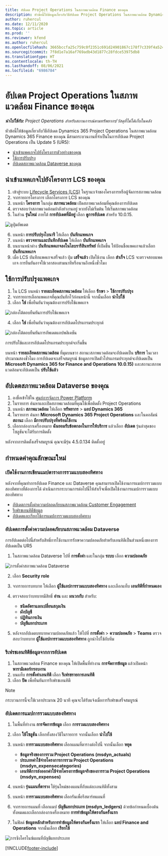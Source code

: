 ```yaml
---
title: อัปเดต Project Operations ในสภาพแวดล้อม Finance ของคุณ
description: หัวข้อนี้ให้ข้อมูลเกี่ยวกับวิธีอัปเดต Project Operations ในสภาพแวดล้อม Dynamics 365 Finance ของคุณ
author: ruhercul
ms.date: 12/11/2020
ms.topic: article
ms.prod: ''
ms.reviewer: kfend
ms.author: ruhercul
ms.openlocfilehash: 3665bccfa25c759c0f2351c691d24901867c178f7c339f4a524856842666aec5
ms.sourcegitcommit: 7f8d1e7a16af769adb43d1877c28fdce53975db8
ms.translationtype: HT
ms.contentlocale: th-TH
ms.lasthandoff: 08/06/2021
ms.locfileid: "6986784"
---
```

# <a name="update-project-operations-in-your-finance-environment"></a>อัปเดต Project Operations ในสภาพแวดล้อม Finance ของคุณ

_**นำไปใช้กับ:** Project Operations สำหรับสถานการณ์ตามทรัพยากร/วัสดุที่ไม่ได้เก็บในคลัง_


หัวข้อนี้ให้ข้อมูลเกี่ยวกับวิธีอัปเดต Dynamics 365 Project Operations ในสภาพแวดล้อม Dynamics 365 Finance ของคุณ มีสามกระบวนงานที่จำเป็นในการอัปเดต Project Operations เป็น Update 5 (UR5):

- [นำเข้าแพคเกจไปยังโครงการตัวอย่างของคุณ](#import)
- [ใช้การปรับปรุง](#apply)
- [อัปเดตสภาพแวดล้อม Dataverse ของคุณ](#update)

## <a name="import-the-package-into-your-lcs-project"></a><a name="import"></a>นำเข้าแพคเกจไปยังโครงการ LCS ของคุณ

1. เข้าสู่ระบบ [Lifecycle Services (LCS)](https://lcs.dynamics.com/) ในฐานะเจ้าของโครงการหรือผู้จัดการสภาพแวดล้อม
2. จากรายการโครงการ เลือกโครงการ LCS ของคุณ
3. บนหน้า **โครงการ** ในกลุ่ม **สภาพแวดล้อม** เปิดสภาพแวดล้อมที่คุณต้องการอัปเดต
4. ตรวจสอบว่าสภาพแวดล้อมกำลังทำงานอยู่ หากยังไม่เริ่มต้น ให้เริ่มสภาพแวดล้อม
5. ในส่วน **รุ่นใหม่** ภายใต้ **การอัปเดตที่มีอยู่** เลือก **ดูการอัปเดต** สำหรับ 10.0.15.

![ดูปุ่มอัพเดต](media/view-update.png)

6. บนหน้า **การปรับปรุงไบนารี** ให้เลือก **บันทึกแพคเกจ**
7. บนหน้า **ตรวจทานและบันทึกอัปเดต** ให้เลือก **บันทึกแพคเกจ**
8. บนบานหน้าต่าง **บันทึกแพคเกจลงในไลบรารีสินทรัพย์** ที่เปิดขึ้น ให้ป้อนชื่อแพคเกจแล้วเลือก **บันทึกแพคเกจ**
9. เมื่อ LCS บันทึกแพคเกจเสร็จแล้ว ปุ่ม **เสร็จแล้ว** เปิดใช้งาน เลือก **สำเร็จ** LCS จะตรวจสอบแพคเกจ การยืนยันอาจใช้เวลาสองสามนาทีหรือนานถึงหนึ่งชั่วโมง


## <a name="apply-the-package-update"></a><a name="apply"></a>ใช้การปรับปรุงแพคเกจ

1. ใน LCS บนหน้า **รายละเอียดสภาพแวดล้อม** ให้เลือก **รักษา** > **ใช้การปรับปรุง**
2. จากรายการเลือกแพคเกจที่คุณบันทึกไว้ก่อนหน้านี้ จากนั้นเลือก **นำไปใช้**
3. เลือก **ใช่** เพื่อยืนยันว่าคุณต้องการปรับใช้แพคเกจ

![กล่องโต้ตอบยืนยันการปรับใช้แพคเกจ](media/confirm-package-deployment.png)

4. เลือก **ใช่** เพื่อยืนยันว่าคุณต้องการอัปเดตโปรแกรมประยุกต์

![กล่องโต้ตอบยืนยันการอัพเดตแอปพลิเคชัน](media/confirm-application-update.png)

การปรับใช้และการอัปเดตโปรแกรมประยุกต์จะเริ่มขึ้น 

บนหน้า **รายละเอียดสภาพแวดล้อม** ที่มุมบนขวา สถานะสภาพแวดล้อมจะอัปเดตเป็น **บริการ** ในเวลาประมาณสองชั่วโมง การอัปเดตจะเสร็จสมบูรณ์ ข้อมูลการเปิดตัวโปรแกรมประยุกต์จะอัปเดตเป็น **Microsoft Dynamics 365 for Finance and Operations 10.0.15)** และสถานะสภาพแวดล้อมจะอัปเดตเป็น **ปรับใช้แล้ว**


## <a name="update-your-dataverse-environment"></a><a name="update"></a>อัปเดตสภาพแวดล้อม Dataverse ของคุณ

1. ลงชื่อเข้าใช้ใน [ศูนย์การจัดการ Power Platform](https://admin.powerplatform.com/)
2. ในรายการ ค้นหาและเปิดสภาพแวดล้อมที่คุณใช้เพื่อติดตั้ง Project Operations
3. บนหน้า **สภาพแวดล้อม** ให้เลือก **ทรัพยากร** > **แอป Dynamics 365**
4. ในรายการ ค้นหา **Microsoft Dynamics 365 Project Operations** และในคอลัมน์ **สถานะ** เลือก **มีการปรับปรุงที่พร้อมใช้งาน**
5. เลือกกล่องกาเครื่องหมาย **ฉันยอมรับข้อตกลงในการให้บริการ** แล้วเลือก **อัปเดต** รุ่นล่าสุดของโซลูชันจะได้รับการติดตั้ง

หลังจากการติดตั้งเสร็จสมบูรณ์ คุณจะมีรุ่น 4.5.0.134 ติดตั้งอยู่

## <a name="configure-new-features"></a>กำหนดค่าคุณลักษณะใหม่

### <a name="enable-dual-write-mapping"></a>เปิดใช้งานการเขียนแมปตารางการรวมแบบสองทิศทาง

หลังจากที่คุณทำการอัปเดต Finance และ Dataverse คุณสามารถเปิดใช้งานการแมปการรวมแบบสองทิศทางที่ต้องการได้ ดำเนินการกระบวนการต่อไปนี้ให้สำเร็จเพื่อเปิดใช้งานการแมปการรวมแบบสองทิศทาง

- [อัปเดตการตั้งค่าความปลอดภัยบนสภาพแวดล้อม Customer Engagement](#security)
- [รีเฟรชเอนทิตีข้อมูล](#refresh)
- [อัปเดตและเรียกใช้การแมปการรวมแบบสองทิศทาง](#run)

### <a name="update-security-settings-on-the-dataverse-environment"></a><a name="security"></a>อัปเดตการตั้งค่าความปลอดภัยบนสภาพแวดล้อม Dataverse

การอัปเดตต่อไปนี้สำหรับสิทธิ์การใช้งานการรักษาความปลอดภัยสำหรับเอนทิตีเป็นส่วนหนึ่งของการอัปเดตเป็น UR5

1. ในสภาพแวดล้อม Dataverse ไปที่ **การตั้งค่า** และในกลุ่ม **ระบบ** เลือก **ความปลอดภัย**

![การตั้งค่าสภาพแวดล้อม Dataverse](media/Picture21.png)

2. เลือก **Security role**
3. จากรายการบทบาท ให้เลือก **ผู้ใช้แอปการรวมแบบสองทิศทาง** และเลือกแท็บ **เอนทิตีที่กำหนดเอง** 
4. ตรวจสอบว่าบทบาทมีสิทธิ์ **อ่าน** และ **ผนวกกับ** สำหรับ:

      - **ชนิดอัตราแลกเปลี่ยนสกุลเงิน**
      - **ผังบัญชี** 
      - **ปฏิทินการเงิน** 
      - **บัญชีแยกประเภท**

5. หลังจากอัปเดตบทบาทความปลอดภัยแล้ว ให้ไปที่ **การตั้งค่า** > **ความปลอดภัย** > **Teams** ตรวจสอบว่าบทบาท **ผู้ใช้แอปการรวมแบบสองทิศทาง** ถูกนำไปใช้กับทีม 

### <a name="refresh-data-entities-from-the-update"></a><a name="refresh"></a>รีเฟรชเอนทิตีข้อมูลจากการอัปเดต

1. ในสภาพแวดล้อม Finance ของคุณ ให้เปิดพื้นที่ทำงาน **การจัดการข้อมูล** แล้วเปิดหน้า **พารามิเตอร์กรอบงาน**
2. บนแท็บ **การตั้งค่าเอนทิตี** เลือก **รีเฟรชรายการเอนทิตี**
3. เลือก **ปิด** เพื่อยืนยันการรีเฟรชเอนทิตี

 > [!NOTE]
 > กระบวนการนี้จะใช้เวลาประมาณ 20 นาที คุณจะได้รับแจ้งเมื่อการรีเฟรชเสร็จสมบูรณ์

### <a name="update-dual-write-mappings"></a><a name="run"></a>อัปเดตการแมปการรวมแบบสองทิศทาง

1. ในพื้นที่ทำงาน **การจัดการข้อมูล** เลือก **การรวมแบบสองทิศทาง**
2. เลือก **ใช้โซลูชัน** เลือกทั้งสองวิธีในรายการ จากนั้นเลือก **นำไปใช้**
3. บนหน้า **การรวมแบบสองทิศทาง** เลือกแผนที่ตารางต่อไปนี้ จากนั้นเลือก **หยุด**

    - **ข้อมูลจริงของการรวม Project Operations (msdyn_actuals)**
    - **ประเภทค่าใช้จ่ายโครงการการรวม Project Operations (msdyn_expensecategories)**
    - **เอนทิตีการส่งออกค่าใช้จ่ายโครงการข้อมูลจริงของการรวม Project Operations (msdyn_expenses)**

4. บนหน้า **รุ่นแผนที่ตาราง** ใช้รุ่นใหม่ของแผนที่กับแต่ละเอนทิตีทั้งสาม
5. บนหน้า **การรวมแบบสองทิศทาง** เลือกรันเพื่อรีสตาร์ทแผนที่
6. จากรายการแผนที่ เลือกแมป **บัญชีแยกประเภท (msdyn_ledgers)** ด้วยข้อกำหนดเบื้องต้นทั้งหมดและเลือกกล่องกาเครื่องหมาย **การทำข้อมูลให้ตรงกันครั้งแรก** 
7. ในฟิลด์ **ข้อมูลหลักสำหรับการทำข้อมูลให้ตรงกันครั้งแรก** ให้เลือก **แอป Finance and Operations** จากนั้นเลือก **เรียกใช้**
 
 ![การซิงโครไนซ์แผนที่บัญชีแยกประเภท](media/DW6.png)
 


[!INCLUDE[footer-include](../includes/footer-banner.md)]